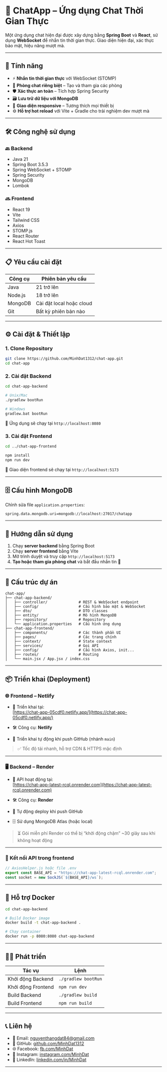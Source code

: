 # 💬 ChatApp – Ứng dụng Chat Thời Gian Thực

Một ứng dụng chat hiện đại được xây dựng bằng **Spring Boot** và **React**, sử dụng **WebSocket** để nhắn tin thời gian thực. Giao diện hiện đại, xác thực bảo mật, hiệu năng mượt mà.

---

## 🚀 Tính năng

- ⚡ **Nhắn tin thời gian thực** với WebSocket (STOMP)
- 🧩 **Phòng chat riêng biệt** – Tạo và tham gia các phòng
- 🛡️ **Xác thực an toàn** – Tích hợp Spring Security
- 🗃️ **Lưu trữ dữ liệu với MongoDB**
- 📱 **Giao diện responsive** – Tương thích mọi thiết bị
- ⚙️ **Hỗ trợ hot reload** với Vite + Gradle cho trải nghiệm dev mượt mà

---

## 🛠️ Công nghệ sử dụng

### 🔙 Backend

- Java 21  
- Spring Boot 3.5.3  
- Spring WebSocket + STOMP  
- Spring Security  
- MongoDB  
- Lombok  

### 🔜 Frontend

- React 19  
- Vite  
- Tailwind CSS  
- Axios  
- STOMP.js  
- React Router  
- React Hot Toast  

---

## 📋 Yêu cầu cài đặt

| Công cụ    | Phiên bản yêu cầu        |
|------------|--------------------------|
| Java       | 21 trở lên               |
| Node.js    | 18 trở lên               |
| MongoDB    | Cài đặt local hoặc cloud |
| Git        | Bất kỳ phiên bản nào     |

---

## ⚙️ Cài đặt & Thiết lập

### 1. Clone Repository

```bash
git clone https://github.com/MinhDat1312/chat-app.git
cd chat-app
```

### 2. Cài đặt Backend

```bash
cd chat-app-backend

# Unix/Mac
./gradlew bootRun

# Windows
gradlew.bat bootRun
```

📍 Ứng dụng sẽ chạy tại `http://localhost:8080`

### 3. Cài đặt Frontend

```bash
cd ../chat-app-frontend

npm install
npm run dev
```

📍 Giao diện frontend sẽ chạy tại `http://localhost:5173`

---

## 🗄️ Cấu hình MongoDB

Chỉnh sửa file `application.properties`:

```properties
spring.data.mongodb.uri=mongodb://localhost:27017/chatapp
```

---

## 🧪 Hướng dẫn sử dụng

1. Chạy **server backend** bằng Spring Boot  
2. Chạy **server frontend** bằng Vite  
3. Mở trình duyệt và truy cập `http://localhost:5173`  
4. **Tạo hoặc tham gia phòng chat** và bắt đầu nhắn tin 🎉

---

## 📁 Cấu trúc dự án

```
chat-app/
├── chat-app-backend/
│   ├── controller/              # REST & WebSocket endpoint
│   ├── config/                  # Cấu hình bảo mật & WebSocket
│   ├── dto/                     # DTO classes
│   ├── entity/                  # Mô hình MongoDB
│   ├── repository/              # Repository
│   └── application.properties   # Cấu hình ứng dụng
├── chat-app-frontend/
│   ├── components/              # Các thành phần UI
│   ├── pages/                   # Các trang chính
│   ├── context/                 # State context
│   ├── services/                # Gọi API
│   ├── config/                  # Cấu hình Axios, init...
│   ├── routes/                  # Routing
│   └── main.jsx / App.jsx / index.css
```

---

## 📦 Triển khai (Deployment)

### 🌐 Frontend – Netlify

- 🚀 Triển khai tại:  
  [https://chat-app-05cdf0.netlify.app/](https://chat-app-05cdf0.netlify.app/)

- 🛠 Công cụ: **Netlify**
- 🧬 Triển khai tự động khi push GitHub (nhánh `main`)

> ✅ Tốc độ tải nhanh, hỗ trợ CDN & HTTPS mặc định

---

### 🖥️ Backend – Render

- 🔗 API hoạt động tại:  
  [https://chat-app-latest-rcql.onrender.com](https://chat-app-latest-rcql.onrender.com)

- 🛠 Công cụ: **Render**
- 🔁 Tự động deploy khi push GitHub
- 🗄️ Sử dụng MongoDB Atlas (hoặc local)

> ⏳ Gói miễn phí Render có thể bị “khởi động chậm” ~30 giây sau khi không hoạt động

---

### 🔧 Kết nối API trong frontend

```js
// AxiosHelper.js hoặc file .env
export const BASE_API = "https://chat-app-latest-rcql.onrender.com";
const socket = new SockJS(`${BASE_API}/ws`);
```

---

## 🐳 Hỗ trợ Docker

```bash
cd chat-app-backend

# Build Docker image
docker build -t chat-app-backend .

# Chạy container
docker run -p 8080:8080 chat-app-backend
```

---

## 🧑‍💻 Phát triển

| Tác vụ            | Lệnh                     |
|-------------------|--------------------------|
| Khởi động Backend | `./gradlew bootRun`      |
| Khởi động Frontend| `npm run dev`            |
| Build Backend     | `./gradlew build`        |
| Build Frontend    | `npm run build`          |

---

## 📞 Liên hệ

- 📧 Email: [nguyenthangdat84@gmail.com](mailto:nguyenthangdat84@gmail.com)  
- 🐙 GitHub: [github.com/MinhDat1312](https://github.com/MinhDat1312)  
- 🌐 Facebook: [fb.com/MinhDat](https://www.facebook.com/minh.at.784106)  
- 📸 Instagram: [instagram.com/MinhDat](https://www.instagram.com/ntmdat1312)  
- 💼 LinkedIn: [linkedin.com/in/MinhDat](https://www.linkedin.com/in/minh-%C4%91%E1%BA%A1t-14b018263)

---
